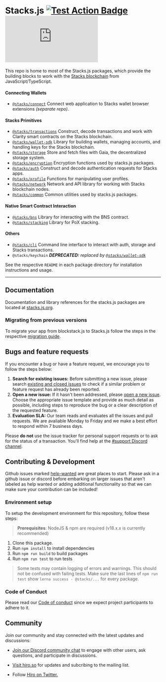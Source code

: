 # Stacks.js [![Test Action Badge](https://github.com/hirosystems/stacks.js/actions/workflows/tests.yml/badge.svg)](https://github.com/hirosystems/stacks.js/actions/workflows/tests.yml) [![Monorepo Version Label](https://img.shields.io/github/lerna-json/v/hirosystems/stacks.js?label=monorepo)](https://github.com/hirosystems/stacks.js/tree/main/packages)

This repo is home to most of the Stacks.js packages, which provide the building blocks to work with the [Stacks blockchain](https://www.stacks.co/what-is-stacks) from JavaScript/TypeScript.

#### Connecting Wallets

- [`@stacks/connect`](https://github.com/hirosystems/connect) Connect web application to Stacks wallet browser extensions _(separate repo)_.

#### Stacks Primitives

- [`@stacks/transactions`](https://github.com/hirosystems/stacks.js/tree/main/packages/transactions) Construct, decode transactions and work with Clarity smart contracts on the Stacks blockchain.
- [`@stacks/wallet-sdk`](https://github.com/hirosystems/stacks.js/tree/main/packages/wallet-sdk) Library for building wallets, managing accounts, and handling keys for the Stacks blockchain.
- [`@stacks/storage`](https://github.com/hirosystems/stacks.js/tree/main/packages/storage) Store and fetch files with Gaia, the decentralized storage system.
- [`@stacks/encryption`](https://github.com/hirosystems/stacks.js/tree/main/packages/encryption) Encryption functions used by stacks.js packages.
- [`@stacks/auth`](https://github.com/hirosystems/stacks.js/tree/main/packages/auth) Construct and decode authentication requests for Stacks apps.
- [`@stacks/profile`](https://github.com/hirosystems/stacks.js/tree/main/packages/profile) Functions for manipulating user profiles.
- [`@stacks/network`](https://github.com/hirosystems/stacks.js/tree/main/packages/network) Network and API library for working with Stacks blockchain nodes.
- [`@stacks/common`](https://github.com/hirosystems/stacks.js/tree/main/packages/common) Common utilities used by stacks.js packages.

#### Native Smart Contract Interaction

- [`@stacks/bns`](https://github.com/hirosystems/stacks.js/tree/main/packages/bns) Library for interacting with the BNS contract.
- [`@stacks/stacking`](https://github.com/hirosystems/stacks.js/tree/main/packages/stacking) Library for PoX stacking.

#### Others

- [`@stacks/cli`](https://github.com/hirosystems/stacks.js/tree/main/packages/cli) Command line interface to interact with auth, storage and Stacks transactions.
- `@stacks/keychain` _**DEPRECATED:** replaced by [`@stacks/wallet-sdk`](https://github.com/hirosystems/stacks.js/tree/main/packages/wallet-sdk)_

See the respective `README` in each package directory for installation instructions and usage.

---

## Documentation

Documentation and library references for the stacks.js packages are located at [stacks.js.org](https://stacks.js.org/).

### Migrating from previous versions

To migrate your app from blockstack.js to Stacks.js follow the steps in the respective [migration guide](./.github/MIGRATION.md).

## Bugs and feature requests

If you encounter a bug or have a feature request, we encourage you to follow the steps below:

1.  **Search for existing issues:** Before submitting a new issue, please search [existing and closed issues](../../issues) to check if a similar problem or feature request has already been reported.
1.  **Open a new issue:** If it hasn't been addressed, please [open a new issue](../../issues/new/choose). Choose the appropriate issue template and provide as much detail as possible, including steps to reproduce the bug or a clear description of the requested feature.
1.  **Evaluation SLA:** Our team reads and evaluates all the issues and pull requests. We are avaliable Monday to Friday and we make a best effort to respond within 7 business days.

Please **do not** use the issue tracker for personal support requests or to ask for the status of a transaction. You'll find help at the [#support Discord channel](https://discord.gg/SK3DxdsP).

## Contributing & Development

Github issues marked [help-wanted](https://github.com/hirosystems/stacks.js/labels/help-wanted)
are great places to start. Please ask in a github issue or discord before embarking
on larger issues that aren't labeled as help wanted or adding additional
functionality so that we can make sure your contribution can be included!

### Environment setup

To setup the development environment for this repository, follow these steps:

> **Prerequisites**:
> NodeJS & npm are required (v18.x.x is currently recommended)

1. Clone this package.
1. Run `npm install` to install dependencies
1. Run `npm run build` to build packages
1. Run `npm run test` to run tests

> Some tests may contain logging of errors and warnings.
> This should not be confused with failing tests.
> Make sure the last lines of `npm run test` show `lerna success - @stacks/...` for every package.

### Code of Conduct

Please read our [Code of conduct](../../../.github/blob/main/CODE_OF_CONDUCT.md) since we expect project participants to adhere to it.

## Community

Join our community and stay connected with the latest updates and discussions:

- [Join our Discord community chat](https://discord.gg/ZQR6cyZC) to engage with other users, ask questions, and participate in discussions.

- [Visit hiro.so](https://www.hiro.so/) for updates and subcribing to the mailing list.

- Follow [Hiro on Twitter.](https://twitter.com/hirosystems)
